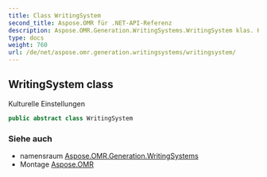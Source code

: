 ```yaml
---
title: Class WritingSystem
second_title: Aspose.OMR für .NET-API-Referenz
description: Aspose.OMR.Generation.WritingSystems.WritingSystem klas. Kulturelle Einstellungen
type: docs
weight: 760
url: /de/net/aspose.omr.generation.writingsystems/writingsystem/
---
```

## WritingSystem class

Kulturelle Einstellungen

```csharp
public abstract class WritingSystem
```

### Siehe auch

* namensraum [Aspose.OMR.Generation.WritingSystems](../../aspose.omr.generation.writingsystems/)
* Montage [Aspose.OMR](../../)


